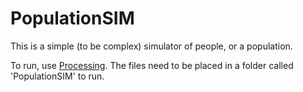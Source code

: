 # PopulationSIM

This is a simple (to be complex) simulator of people, or a population.

To run, use [Processing](processing.org). The files need to be placed in a folder called 'PopulationSIM' to run.
